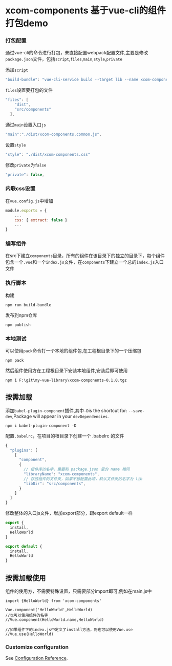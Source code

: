 # xcom-components 基于vue-cli的组件打包demo

### 打包配置
通过vue-cli的命令进行打包，未直接配置webpack配置文件,主要是修改`package.json`文件，包括`script`,`files`,`main`,`style`,`private`

添加`script`
```js
"build-bundle": "vue-cli-service build --target lib --name xcom-components ./src/components/index.js"
```

`files`设置要打包的文件
```js
"files": [
    "dist",
    "src/components"
  ],
```

通过`main`设置入口`js`
```js
"main":"./dist/xcom-components.common.js",
```

设置`style`
```js
"style": "./dist/xcom-components.css"
```

修改`private`为`false`
```js
"private": false,
```

### 内联css设置
在`vue.config.js`中增加
```js
module.exports = {
    ...
    css: { extract: false }
    ...
}
```
### 编写组件
在src下建立`components`目录，所有的组件在该目录下的独立的目录下，每个组件包含一个`.vue`和一个`index.js`文件，在`components`下建立一个总的`index.js`入口文件

### 执行脚本
构建
```
npm run build-bundle
```

发布到npm仓库
```
npm publish
```

### 本地测试
可以使用`pack`命令打一个本地的组件包,在工程根目录下的一个压缩包
```
npm pack
```

然后组件使用方在工程根目录下安装本地组件,安装后即可使用
```
npm i F:\git\my-vue-library\xcom-components-0.1.0.tgz
```

## 按需加载

添加`babel-plugin-component`插件,其中`-D`is the shortcut for: `--save-dev`,Package will appear in your `devDependencies`.
```
npm i babel-plugin-component -D
```

配置`.babelrc`，在项目的根目录下创建一个 .babelrc 的文件
```js
{
  "plugins": [
    [
      "component",
      {
        // 组件库的名字，需要和 package.json 里的 name 相同
        "libraryName": "xcom-components",
        // 存放组件的文件夹，如果不想配置此项，默认文件夹的名字为 lib
        "libDir": "src/components",
      }
    ]
  ]
}

```

修改整体的入口js文件，增加export部分，跟export default一样
```js
export {
  install,
  HelloWorld
}

export default {
  install,
  HelloWorld
}

```

## 按需加载使用
组件的使用方，不需要特殊设置，只需要部分import即可,例如在main.js中
```
import {HelloWorld} from 'xcom-components'

Vue.component('HelloWorld',HelloWorld)
//也可以使用组件的名字
//Vue.component(HelloWorld.name,HelloWorld)

//如果组件下的index.js中定义了install方法，则也可以使用Vue.use
//Vue.use(HelloWorld)
```

### Customize configuration
See [Configuration Reference](https://cli.vuejs.org/config/).
